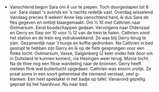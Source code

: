 - Vanochtend begon Sara om 4 uur te piepen. Toch doorgeslapen tot 6 uur. Sara slaapt 's avonds en 's nachts redelijk vast. Overdag wisselend. Vandaag precies 9 weken!
  Anne liep vanochtend hard, ik dus Sara de fles gegeven en ontbijt klaargemaakt. Om ½ 10 met Cathrien naar Ootmarsum. Eerst boodschappen gedaan. Vervolgens naar Oldenzaal en Gerry en Siep om 10 voor ½ 12 van de trein te halen. Cathrien vond het station en de trein erg indrukwekkend. Ze was blij Gerry terug te zien. Gezamenlijk naar 't huisje en koffie gedronken. Na Cathrien in bed gestopt te hebben zijn Gerry en ik op de fiets gesprongen voor een flinke tocht: Ootmarsum, Vasse, Galgenberg (2 keer onder hek door om in Duitsland te kunnen komen), via Hesingen weer terug. Mooie tocht. Na de thee nog een fikse wandeling naar de bronnen. Gerry heeft meteen flink wat buitenlucht opgedaan. Cathrien was enorm vrolijk. Ze praat soms in een soort geheimtaal die niemand verstaat, veel g-klanken. Een heel spektakel in het badje op tafel. Vanavond gezellig gepraat bij het haardvuur. Nu naar bed.